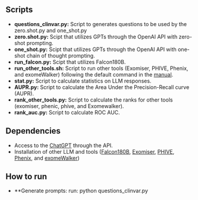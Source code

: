 ## Scripts

- **questions_clinvar.py:** Script to generates questions to be used by the zero.shot.py and one_shot.py
- **zero.shot.py:** Scipt that utilizes GPTs through the OpenAI API with zero-shot prompting.
- **one_shot.py:** Scipt that utilizes GPTs through the OpenAI API with one-shot chain of thought prompting.
- **run_falcon.py:** Scipt that utilizes Falcon180B.
- **run_other_tools.sh:** Script to run other tools (Exomiser, PHIVE, Phenix, and exomeWalker) following the default command in the [manual](https://exomiser.github.io/Exomiser/manual/7/exomiser/).
- **stat.py:** Script to calculate statistics on LLM responses.
- **AUPR.py:** Script to calculate the Area Under the Precision-Recall curve (AUPR).
- **rank_other_tools.py:** Script to calculate the ranks for other tools (exomiser, phenic, phive, and Exomewalker).
- **rank_auc.py:**  Script to calculate ROC AUC.

## Dependencies

- Access to the [ChatGPT](https://platform.openai.com/docs/introduction) through the API.
- Installation of other LLM and tools ([Falcon180B](https://falconllm.tii.ae/falcon-180b.html), [Exomiser](https://www.sanger.ac.uk/tool/exomiser/), [PHIVE](https://exomiser.github.io/Exomiser/manual/7/quickstart/#phive), [Phenix](https://exomiser.github.io/Exomiser/manual/7/quickstart/#phenix), and [exomeWalker](https://exomiser.github.io/Exomiser/manual/7/quickstart/#exomewalker))


## How to run
- **Generate prompts:
  run: python questions_clinvar.py
